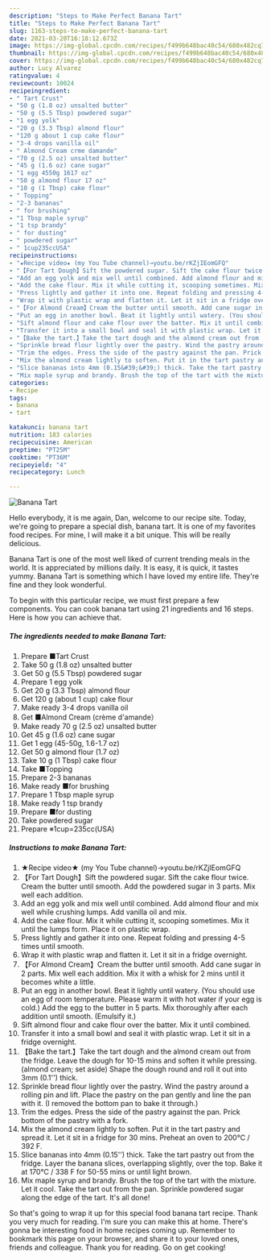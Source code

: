 ```yaml
---
description: "Steps to Make Perfect Banana Tart"
title: "Steps to Make Perfect Banana Tart"
slug: 1163-steps-to-make-perfect-banana-tart
date: 2021-03-20T16:18:12.673Z
image: https://img-global.cpcdn.com/recipes/f499b648bac40c54/680x482cq70/banana-tart-recipe-main-photo.jpg
thumbnail: https://img-global.cpcdn.com/recipes/f499b648bac40c54/680x482cq70/banana-tart-recipe-main-photo.jpg
cover: https://img-global.cpcdn.com/recipes/f499b648bac40c54/680x482cq70/banana-tart-recipe-main-photo.jpg
author: Lucy Alvarez
ratingvalue: 4
reviewcount: 10024
recipeingredient:
- " Tart Crust"
- "50 g (1.8 oz) unsalted butter"
- "50 g (5.5 Tbsp) powdered sugar"
- "1 egg yolk"
- "20 g (3.3 Tbsp) almond flour"
- "120 g about 1 cup cake flour"
- "3-4 drops vanilla oil"
- " Almond Cream crme damande"
- "70 g (2.5 oz) unsalted butter"
- "45 g (1.6 oz) cane sugar"
- "1 egg 4550g 1617 oz"
- "50 g almond flour 17 oz"
- "10 g (1 Tbsp) cake flour"
- " Topping"
- "2-3 bananas"
- " for brushing"
- "1 Tbsp maple syrup"
- "1 tsp brandy"
- " for dusting"
- " powdered sugar"
- " 1cup235ccUSA"
recipeinstructions:
- "★Recipe video★ (my You Tube channel)→youtu.be/rKZjIEomGFQ"
- "【For Tart Dough】Sift the powdered sugar. Sift the cake flour twice. Cream the butter until smooth. Add the powdered sugar in 3 parts. Mix well each addition."
- "Add an egg yolk and mix well until combined. Add almond flour and mix well while crushing lumps. Add vanilla oil and mix."
- "Add the cake flour. Mix it while cutting it, scooping sometimes. Mix it until the lumps form. Place it on plastic wrap."
- "Press lightly and gather it into one. Repeat folding and pressing 4-5 times until smooth."
- "Wrap it with plastic wrap and flatten it. Let it sit in a fridge overnight."
- "【For Almond Cream】Cream the butter until smooth. Add cane sugar in 2 parts. Mix well each addition. Mix it with a whisk for 2 mins until it becomes white a little."
- "Put an egg in another bowl. Beat it lightly until watery. (You should use an egg of room temperature. Please warm it with hot water if your egg is cold.) Add the egg to the butter in 5 parts. Mix thoroughly after each addition until smooth. (Emulsify it.)"
- "Sift almond flour and cake flour over the batter. Mix it until combined."
- "Transfer it into a small bowl and seal it with plastic wrap. Let it sit in a fridge overnight."
- "【Bake the tart.】Take the tart dough and the almond cream out from the fridge. Leave the dough for 10-15 mins and soften it while pressing. (almond cream; set aside) Shape the dough round and roll it out into 3mm (0.1&#39;&#39;) thick."
- "Sprinkle bread flour lightly over the pastry. Wind the pastry around a rolling pin and lift. Place the pastry on the pan gently and line the pan with it. (I removed the bottom pan to bake it through.)"
- "Trim the edges. Press the side of the pastry against the pan. Prick bottom of the pastry with a fork."
- "Mix the almond cream lightly to soften. Put it in the tart pastry and spread it. Let it sit in a fridge for 30 mins. Preheat an oven to 200℃ / 392 F."
- "Slice bananas into 4mm (0.15&#39;&#39;) thick. Take the tart pastry out from the fridge. Layer the banana slices, overlapping slightly, over the top. Bake it at 170℃ / 338 F for 50-55 mins or until light brown."
- "Mix maple syrup and brandy. Brush the top of the tart with the mixture. Let it cool. Take the tart out from the pan. Sprinkle powdered sugar along the edge of the tart. It&#39;s all done!"
categories:
- Recipe
tags:
- banana
- tart

katakunci: banana tart 
nutrition: 183 calories
recipecuisine: American
preptime: "PT25M"
cooktime: "PT36M"
recipeyield: "4"
recipecategory: Lunch

---
```



![Banana Tart](https://img-global.cpcdn.com/recipes/f499b648bac40c54/680x482cq70/banana-tart-recipe-main-photo.jpg)

Hello everybody, it is me again, Dan, welcome to our recipe site. Today, we're going to prepare a special dish, banana tart. It is one of my favorites food recipes. For mine, I will make it a bit unique. This will be really delicious.



Banana Tart is one of the most well liked of current trending meals in the world. It is appreciated by millions daily. It is easy, it is quick, it tastes yummy. Banana Tart is something which I have loved my entire life. They're fine and they look wonderful.


To begin with this particular recipe, we must first prepare a few components. You can cook banana tart using 21 ingredients and 16 steps. Here is how you can achieve that.

<!--inarticleads1-->

##### The ingredients needed to make Banana Tart:

1. Prepare  ■Tart Crust
1. Take 50 g (1.8 oz) unsalted butter
1. Get 50 g (5.5 Tbsp) powdered sugar
1. Prepare 1 egg yolk
1. Get 20 g (3.3 Tbsp) almond flour
1. Get 120 g (about 1 cup) cake flour
1. Make ready 3-4 drops vanilla oil
1. Get  ■Almond Cream (crème d&#39;amande）
1. Make ready 70 g (2.5 oz) unsalted butter
1. Get 45 g (1.6 oz) cane sugar
1. Get 1 egg (45-50g, 1.6-1.7 oz)
1. Get 50 g almond flour (1.7 oz)
1. Take 10 g (1 Tbsp) cake flour
1. Take  ■Topping
1. Prepare 2-3 bananas
1. Make ready  ■for brushing
1. Prepare 1 Tbsp maple syrup
1. Make ready 1 tsp brandy
1. Prepare  ■for dusting
1. Take  powdered sugar
1. Prepare  ※1cup=235cc(USA)




<!--inarticleads2-->

##### Instructions to make Banana Tart:

1. ★Recipe video★ (my You Tube channel)→youtu.be/rKZjIEomGFQ
1. 【For Tart Dough】Sift the powdered sugar. Sift the cake flour twice. Cream the butter until smooth. Add the powdered sugar in 3 parts. Mix well each addition.
1. Add an egg yolk and mix well until combined. Add almond flour and mix well while crushing lumps. Add vanilla oil and mix.
1. Add the cake flour. Mix it while cutting it, scooping sometimes. Mix it until the lumps form. Place it on plastic wrap.
1. Press lightly and gather it into one. Repeat folding and pressing 4-5 times until smooth.
1. Wrap it with plastic wrap and flatten it. Let it sit in a fridge overnight.
1. 【For Almond Cream】Cream the butter until smooth. Add cane sugar in 2 parts. Mix well each addition. Mix it with a whisk for 2 mins until it becomes white a little.
1. Put an egg in another bowl. Beat it lightly until watery. (You should use an egg of room temperature. Please warm it with hot water if your egg is cold.) Add the egg to the butter in 5 parts. Mix thoroughly after each addition until smooth. (Emulsify it.)
1. Sift almond flour and cake flour over the batter. Mix it until combined.
1. Transfer it into a small bowl and seal it with plastic wrap. Let it sit in a fridge overnight.
1. 【Bake the tart.】Take the tart dough and the almond cream out from the fridge. Leave the dough for 10-15 mins and soften it while pressing. (almond cream; set aside) Shape the dough round and roll it out into 3mm (0.1&#39;&#39;) thick.
1. Sprinkle bread flour lightly over the pastry. Wind the pastry around a rolling pin and lift. Place the pastry on the pan gently and line the pan with it. (I removed the bottom pan to bake it through.)
1. Trim the edges. Press the side of the pastry against the pan. Prick bottom of the pastry with a fork.
1. Mix the almond cream lightly to soften. Put it in the tart pastry and spread it. Let it sit in a fridge for 30 mins. Preheat an oven to 200℃ / 392 F.
1. Slice bananas into 4mm (0.15&#39;&#39;) thick. Take the tart pastry out from the fridge. Layer the banana slices, overlapping slightly, over the top. Bake it at 170℃ / 338 F for 50-55 mins or until light brown.
1. Mix maple syrup and brandy. Brush the top of the tart with the mixture. Let it cool. Take the tart out from the pan. Sprinkle powdered sugar along the edge of the tart. It&#39;s all done!




So that's going to wrap it up for this special food banana tart recipe. Thank you very much for reading. I'm sure you can make this at home. There's gonna be interesting food in home recipes coming up. Remember to bookmark this page on your browser, and share it to your loved ones, friends and colleague. Thank you for reading. Go on get cooking!

